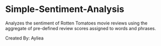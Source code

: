 # Simple-Sentiment-Analysis

Analyzes the sentiment of Rotten Tomatoes movie reviews using the aggregate of pre-defined review scores assigned to words and phrases.

Created By: Ayliea
